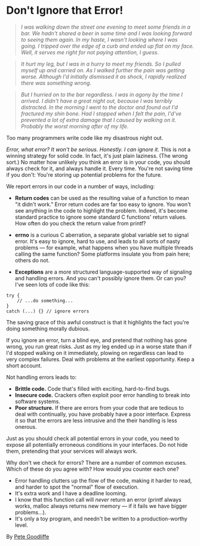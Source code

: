 # Don't Ignore that Error!

> *I was walking down the street one evening to meet some friends in a bar. We hadn't shared a beer in some time and I was looking forward to seeing them again. In my haste, I wasn't looking where I was going. I tripped over the edge of a curb and ended up flat on my face. Well, it serves me right for not paying attention, I guess.*

> *It hurt my leg, but I was in a hurry to meet my friends. So I pulled myself up and carried on. As I walked further the pain was getting worse. Although I'd initially dismissed it as shock, I rapidly realized there was something wrong.*

> *But I hurried on to the bar regardless. I was in agony by the time I arrived. I didn't have a great night out, because I was terribly distracted. In the morning I went to the doctor and found out I'd fractured my shin bone. Had I stopped when I felt the pain, I'd've prevented a lot of extra damage that I caused by walking on it. Probably the worst morning after of my life.*

Too many programmers write code like my disastrous night out.

*Error, what error? It won't be serious. Honestly. I can ignore it.* This is not a winning strategy for solid code. In fact, it's just plain laziness. (The wrong sort.) No matter how unlikely you think an error is in your code, you should always check for it, and always handle it. Every time. You're not saving time if you don't: You're storing up potential problems for the future.

We report errors in our code in a number of ways, including:

- **Return codes** can be used as the resulting value of a function to mean "it didn't work." Error return codes are far too easy to ignore. You won't see anything in the code to highlight the problem. Indeed, it's become standard practice to ignore some standard C functions' return values. How often do you check the return value from printf?

- **errno** is a curious C aberration, a separate global variable set to signal error. It's easy to ignore, hard to use, and leads to all sorts of nasty problems — for example, what happens when you have multiple threads calling the same function? Some platforms insulate you from pain here; others do not.

- **Exceptions** are a more structured language-supported way of signaling and handling errors. And you can't possibly ignore them. Or can you? I've seen lots of code like this:

```
try {
    // ...do something...
}
catch (...) {} // ignore errors
```

The saving grace of this awful construct is that it highlights the fact you're doing something morally dubious.

If you ignore an error, turn a blind eye, and pretend that nothing has gone wrong, you run great risks. Just as my leg ended up in a worse state than if I'd stopped walking on it immediately, plowing on regardless can lead to very complex failures. Deal with problems at the earliest opportunity. Keep a short account.

Not handling errors leads to:

- **Brittle code.** Code that's filled with exciting, hard-to-find bugs.
- **Insecure code.** Crackers often exploit poor error handling to break into software systems.
- **Poor structure.** If there are errors from your code that are tedious to deal with continually, you have probably have a poor interface. Express it so that the errors are less intrusive and the their handling is less onerous.

Just as you should check all potential errors in your code, you need to expose all potentially erroneous conditions in your interfaces. Do not hide them, pretending that your services will always work.

Why don't we check for errors? There are a number of common excuses. Which of these do you agree with? How would you counter each one?

- Error handling clutters up the flow of the code, making it harder to read, and harder to spot the "normal" flow of execution.
- It's extra work and I have a deadline looming.
- I know that this function call will *never* return an error (printf always works, malloc always returns new memory — if it fails we have bigger problems...).
- It's only a toy program, and needn't be written to a production-worthy level.

By [Pete Goodliffe](http://programmer.97things.oreilly.com/wiki/index.php/Pete_Goodliffe)